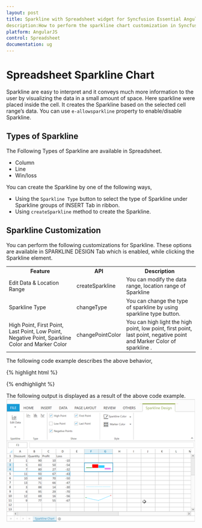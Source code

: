 ```yaml
---
layout: post
title: Sparkline with Spreadsheet widget for Syncfusion Essential AngularJS
description:How to perform the sparkline chart customization in Syncfusion Essential AngularJS Spreadsheet widget.
platform: AngularJS
control: Spreadsheet
documentation: ug
---
```


# Spreadsheet Sparkline Chart

Sparkline are easy to interpret and it conveys much more information to the user by visualizing the data in a small amount of space. Here sparkline were placed inside the cell. It creates the Sparkline based on the selected cell range’s data. You can use `e-allowsparkline` property to enable/disable Sparkline.


## Types of Sparkline 

The Following Types of Sparkline are available in Spreadsheet.

*	Column
*	Line
*	Win/loss 

You can create the Sparkline by one of the following ways,

*	Using the `Sparkline Type` button to select the type of Sparkline under Sparkline groups of INSERT Tab in ribbon.
*	Using `createSparkline` method to create the Sparkline.


## Sparkline Customization

You can perform the following customizations for Sparkline. These options are available in SPARKLINE DESIGN Tab which is enabled, while clicking the Sparkline element.


<table>
    <colgroup><col width="180px" /></colgroup>
    <tr><th>Feature</th><th>API</th><th>Description</th></tr>
    <tr><td>Edit Data & Location Range</td><td>createSparkline</td><td>You can modify the data range, location range of Sparkline </td></tr>
    <tr><td>Sparkline Type</td><td>changeType</td><td>You can change the type of sparkline by using sparkline type button.</td></tr>
    <tr><td>High Point, First Point, Last Point, Low Point, Negative Point, Sparkline Color and Marker Color</td><td>changePointColor</td><td>You can high light the high point, low point, first point, last point, negative point and Marker Color of sparkline .</td></tr>
</table>

The following code example describes the above behavior,

{% highlight html %}

<body ng-controller="SpreadsheetCtrl">
    <div id="Spreadsheet" ej-spreadsheet e-allowsparkline="true"></div>
</body>

<script>

var syncApp = angular.module("defaultApp", ["ngRoute", "ejangular"]);
     syncApp.controller('SpreadsheetCtrl', function ($scope, $rootScope) {
         //the datasource "window.sparklineList" is referred from 'http://js.syncfusion.com/demos/web/scripts/xljsondata.min.js'
     rangeSettings: [{ dataSource: window.sparklineList,startCell: "A1" }],sheetName: "Sparkline Chart"            }];
     $scope.loadComplete = loadComplete;
            });

   function loadComplete() {
        var  xlSparkline = this.XLSparkline;
        if(!this.isImport) {
           this.mergeCells("F3:G4", true);
           xlSparkline.createSparkline("A5:D5", "F3", "Column", {highPointColor: "red", negativePointColor: "black", startPointColor: "green"} );
           this.mergeCells("F8:G8", true);
           xlSparkline.createSparkline("B2:B4", "F8", "Winloss");
           this.mergeCells("F10:G11", true);
           xlSparkline.createSparkline("C3:C5", "F10",  "Line", {markerSettings:{visible:true},highPointColor: "red", negativePointColor: "black", startPointColor: "green"} );
                    
        }
    }

</script>

{% endhighlight %}

The following output is displayed as a result of the above code example.
![](Sparkline_images/Sparkline.png)

